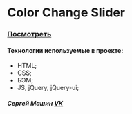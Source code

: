 # Color Change Slider

### [Посмотреть](https://vanilla64.github.io/color-change-slider/)

#### Технологии используемые в проекте: 
* HTML;
* CSS;
* БЭМ;
* JS, jQuery, jQuery-ui;

##### Сергей Машин [VK](https://vk.com/vanilla64)
